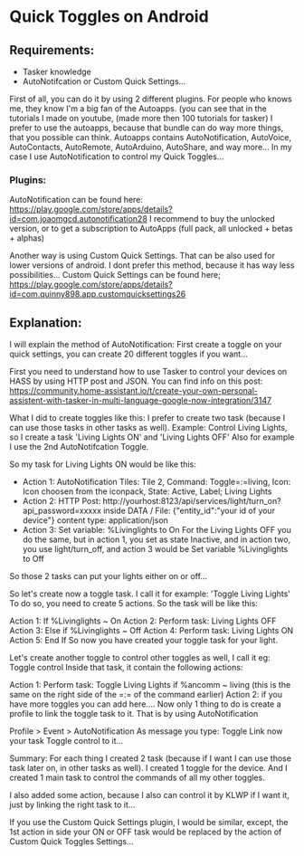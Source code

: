 # Quick Toggles on Android

## Requirements: 
- Tasker knowledge 
- AutoNotifcation or Custom Quick Settings...

First of all, you can do it by using 2 different plugins.
For people who knows me, they know I'm a big fan of the Autoapps. (you can see that in the tutorials I made on youtube, (made more then 100 tutorials for tasker)
I prefer to use the autoapps, because that bundle can do way more things, that you possible can think.
Autoapps contains AutoNotification, AutoVoice, AutoContacts, AutoRemote, AutoArduino, AutoShare, and way more...
In my case I use AutoNotification to control my Quick Toggles...

### Plugins:
AutoNotification can be found here: https://play.google.com/store/apps/details?id=com.joaomgcd.autonotification28
I recommend to buy the unlocked version, or to get a subscription to AutoApps (full pack, all unlocked + betas + alphas)

Another way is using Custom Quick Settings. That can be also used for lower versions of android.
I dont prefer this method, because it has way less possibilities...
Custom Quick Settings can be found here; https://play.google.com/store/apps/details?id=com.quinny898.app.customquicksettings26

## Explanation:

I will explain the method of AutoNotification:
First create a toggle on your quick settings, you can create 20 different toggles if you want...

First you need to understand how to use Tasker to control your devices on HASS by using HTTP post and JSON.
You can find info on this post: https://community.home-assistant.io/t/create-your-own-personal-assistent-with-tasker-in-multi-language-google-now-integration/3147

What I did to create toggles like this:
I prefer to create two task (because I can use those tasks in other tasks as well).
Example: Control Living Lights, so I create a task 'Living Lights ON' and 'Living Lights OFF'
Also for example I use the 2nd AutoNotifcation Toggle.

So my task for Living Lights ON would be like this:

- Action 1: AutoNotification Tiles: Tile 2, Command: Toggle=:=living, Icon: Icon choosen from the iconpack, State: Active, Label; Living Lights
- Action 2: HTTP Post: http://yourhost:8123/api/services/light/turn_on?api_password=xxxxx
inside DATA / File: {"entity_id":"your id of your device"}
content type: application/json
- Action 3: Set variable: %Livinglights to On
For the Living Lights OFF you do the same, but in action 1, you set as state Inactive, and in action two, you use light/turn_off, and action 3 would be Set variable %Livinglights to Off

So those 2 tasks can put your lights either on or off...

So let's create now a toggle task. I call it for example: 'Toggle Living Lights'
To do so, you need to create 5 actions. So the task will be like this:

Action 1: If %Livinglights ~ On
Action 2: Perform task: Living Lights OFF
Action 3: Else if %Livinglights ~ Off
Action 4: Perform task: Living Lights ON
Action 5: End If
So now you have created your toggle task for your light.

Let's create another toggle to control other toggles as well, I call it eg: Toggle control
Inside that task, it contain the following actions:

Action 1: Perform task: Toggle Living Lights if %ancomm ~ living (this is the same on the right side of the =:= of the command earlier)
Action 2: if you have more toggles you can add here....
Now only 1 thing to do is create a profile to link the toggle task to it. That is by using AutoNotification

Profile > Event > AutoNotification
As message you type: Toggle
Link now your task Toggle control to it...

Summary: For each thing I created 2 task (because if I want I can use those task later on, in other tasks as well).
I created 1 toggle for the device. And I created 1 main task to control the commands of all my other toggles.

I also added some action, because I also can control it by KLWP if I want it, just by linking the right task to it...

If you use the Custom Quick Settings plugin, I would be similar, except, the 1st action in side your ON or OFF task would be replaced by the action of Custom Quick Toggles Settings...
